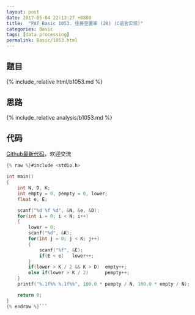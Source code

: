 ```yaml
---
layout: post
date: 2017-05-04 22:13:27 +0800
title:  "PAT Basic 1053. 住房空置率 (20) (C语言实现)"
categories: Basic
tags: [data processing]
permalink: Basic/1053.html
---
```


## 题目

{% include_relative html/b1053.md %}

## 思路

{% include_relative analysis/b1053.md %}

## 代码

[Github最新代码](https://github.com/OliverLew/PAT/blob/master/PATBasic/1053.c)，欢迎交流

```c
{% raw %}#include <stdio.h>

int main()
{
    int N, D, K;
    int empty = 0, pempty = 0, lower;
    float e, E;

    scanf("%d %f %d", &N, &e, &D);
    for(int i = 0; i < N; i++)
    {
        lower = 0;
        scanf("%d", &K);
        for(int j = 0; j < K; j++)
        {
            scanf("%f", &E);
            if(E < e)   lower++;
        }
        if(lower > K / 2 && K > D)  empty++;
        else if(lower > K / 2)      pempty++;
    }
    printf("%.1f%% %.1f%%", 100.0 * pempty / N, 100.0 * empty / N);

    return 0;
}
{% endraw %}```